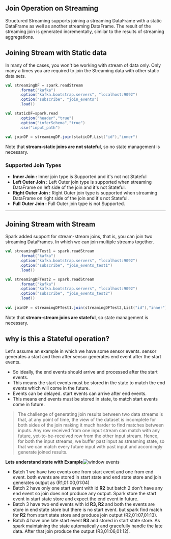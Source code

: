 ## Join Operation on Streaming
Structured Streaming supports joining a streaming DataFrame with a static DataFrame as well as another streaming DataFrame. The result of the streaming join is generated incrementally, similar to the results of streaming aggregations.

## Joining Stream with Static data
In many of the cases, you won't be working with stream of data only. Only many a times you are required to join the Streaming data with other static data sets.

```scala
val streamingDF = spark.readStream
      .format("kafka")
      .option("kafka.bootstrap.servers", "localhost:9092")
      .option("subscribe", "join_events")
      .load()

val staticDF=spark.read
      .option("header","true")
      .option("inferSchema","true")
      .csv("input_path")
      
val joinDF = streamingDF.join(staticDF,List("id"),"inner")
```
Note that **stream-static joins are not stateful**, so no state management is necessary.

### Supported Join Types

 - **Inner Join :**  Inner join type is Supported and it's not not Stateful
 - **Left Outer Join :** Left Outer join type is supported when streaming DataFrame on left side of the join and it's not Stateful.
 - **Right Outer Join :** Right Outer join type is supported when streaming DataFrame on right side of the join and it's not Stateful.
 - **Full Outer Join :** Full Outer join type is not Supported.

-----
## Joining Stream with Stream
Spark added support for stream-stream joins, that is, you can join two streaming DataFrames. In which we can join multiple streams together.

```scala
val streamingDFTest1 = spark.readStream
      .format("kafka")
      .option("kafka.bootstrap.servers", "localhost:9092")
      .option("subscribe", "join_events_test1")
      .load()

val streamingDFTest2 = spark.readStream
      .format("kafka")
      .option("kafka.bootstrap.servers", "localhost:9092")
      .option("subscribe", "join_events_test2")
      .load()
      
val joinDF = streamingDFTest1.join(streamingDFTest2,List("id"),"inner")
```
Note that **stream-stream joins are stateful**, so state management is necessary.

## why is this a Stateful operation?
Let's assume an example in which we have some sensor events. sensor generates a start and then after sensor generates end event after the start events.

 - So ideally, the end events should arrive and processed after the start events.
 - This means the start events must be stored in the state to match the end events which will come in the future.
 - Events can be delayed. start events can arrive after end events.
 - This means end events must be stored in state, to match start events come in future.

> The challenge of generating join results between two data streams is that, at any point of time, the view of the dataset is incomplete for both sides of the join making it much harder to find matches between inputs. Any row received from one input stream can match with any future, yet-to-be-received row from the other input stream. Hence, for both the input streams, we buffer past input as streaming state, so that we can match every future input with past input and accordingly generate joined results.

**Lets understand state with Example**![window events](https://github.com/gurditsingh/blog/blob/gh-pages/_screenshots/join_stream.jpg?raw=true)

 - Batch 1 we have two events one from start event and one from end event. both events are stored in start state and end state store and join generates output as (R1,01:00,01:04) 
 - Batch 2 have only one start event with id **R2** but batch 2 don't have any end event so join does not produce any output. Spark store the start event in start state store and expect the end event in future.
 - Batch 3 have two end events with id **R3, R2** and both the events are store in end state store but there is no start event. but spark find match for **R2** from start state store and produce join output (R2,01:07,01:13).
 - Batch 4 have one late start event **R3** and stored in start state store. As spark maintaining the state automatically and gracefully handle the late data. After that join produce the output (R3,01:06,01:12).


 
<!--stackedit_data:
eyJoaXN0b3J5IjpbMTA1ODYyMjYwOSwtMTk0NDY3NzQ0MCwxNj
cyODgzNzMxLC03NDU1ODQ3MTMsLTY0NzI5OTY3OCw0MDgyMDM0
ODYsLTE5NDg0NTM5NjUsNjYzNTM0ODY4LDM2MDQ4MDY4MCwxMD
E4MTAwMjEzLDE1NjI3NzU1NjcsNTQ1MTE2MzIzLDE2OTMzODk2
NTksLTM1OTE0NTM1OSw0NzY0MzUwNDcsLTExNzU1MzY4NzksNj
I5ODAyNzczLDYyNDYyMDIxMCwxMTk5MzE0NTYyLC0xMjk1NDAx
NDY4XX0=
-->